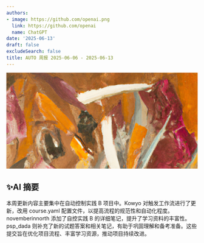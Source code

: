 ```yaml
---
authors:
- image: https://github.com/openai.png
  link: https://github.com/openai
  name: ChatGPT
date: '2025-06-13'
draft: false
excludeSearch: false
title: AUTO 周报 2025-06-06 - 2025-06-13
---
```


![AI Image of the Week](generated_image_cropped.png)

## ✨AI 摘要

本周更新内容主要集中在自动控制实践 B 项目中。Kowyo 对触发工作流进行了更新，改用 course.yaml 配置文件，以提高流程的规范性和自动化程度。novemberinnorth 添加了自控实践 B 的详细笔记，提升了学习资料的丰富性。psp_dada 则补充了新的试题答案和相关笔记，有助于巩固理解和备考准备。这些提交旨在优化项目流程、丰富学习资源，推动项目持续改进。

